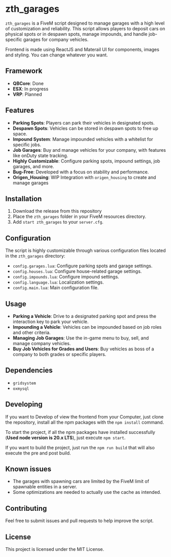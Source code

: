 # zth_garages

`zth_garages` is a FiveM script designed to manage garages with a high level of customization and reliability. This script allows players to deposit cars on physical spots or in despawn spots, manage impounds, and handle job-specific garages for company vehicles.

Frontend is made using ReactJS and Materail UI for components, images and styling.
You can change whatever you want.

## Framework

- **QBCore**: Done
- **ESX**: In progress
- **VRP**: Planned

## Features

- **Parking Spots**: Players can park their vehicles in designated spots.
- **Despawn Spots**: Vehicles can be stored in despawn spots to free up space.
- **Impound System**: Manage impounded vehicles with a whitelist for specific jobs.
- **Job Garages**: Buy and manage vehicles for your company, with features like onDuty state tracking.
- **Highly Customizable**: Configure parking spots, impound settings, job garages, and more.
- **Bug-Free**: Developed with a focus on stability and performance.
- **Origen_Housing**: WIP Integration with `origen_housing` to create and manage garages

## Installation

1. Download the release from this repository
2. Place the `zth_garages` folder in your FiveM resources directory.
3. Add `start zth_garages` to your `server.cfg`.

## Configuration

The script is highly customizable through various configuration files located in the `zth_garages` directory:

- `config.garages.lua`: Configure parking spots and garage settings.
- `config.houses.lua`: Configure house-related garage settings.
- `config.impounds.lua`: Configure impound settings.
- `config.language.lua`: Localization settings.
- `config.main.lua`: Main configuration file.

## Usage

- **Parking a Vehicle**: Drive to a designated parking spot and press the interaction key to park your vehicle.
- **Impounding a Vehicle**: Vehicles can be impounded based on job roles and other criteria.
- **Managing Job Garages**: Use the in-game menu to buy, sell, and manage company vehicles.
- **Buy Job Vehicles for Grades and Users**: Buy vehicles as boss of a company to both grades or specific players.

## Dependencies

- `gridsystem`
- `oxmysql`

## Developing

If you want to Develop of view the frontend from your Computer, just clone the repository, install all the npm packages with the `npm install` command.

To start the project, if all the npm packages have installed successfully (**Used node version is 20.x LTS**), just execute `npm start`.

If you want to build the project, just run the `npm run build` that will also execute the pre and post build.

## Known issues

- The garages with spawning cars are limited by the FiveM limit of spawnable entities in a server.
- Some optimizations are needed to actually use the cache as intended.

## Contributing

Feel free to submit issues and pull requests to help improve the script.

## License

This project is licensed under the MIT License.
